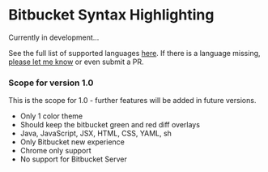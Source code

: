 # Bitbucket Syntax Highlighting
Currently in development...

See the full list of supported languages
[here](https://prismjs.com/download.html#themes=prism-coy&languages=markup+css+clike+javascript+aspnet+bash+c+csharp+go+hcl+java+markdown+markup-templating+objectivec+php+powershell+python+jsx+tsx+sql+typescript+visual-basic+yaml&plugins=keep-markup).
If there is a language missing, [please let me know](https://github.com/refined-bitbucket/refined-bitbucket/issues/new) or even submit a PR.

### Scope for version 1.0
This is the scope for 1.0 - further features will be added in future versions.
- Only 1 color theme
- Should keep the bitbucket green and red diff overlays
- Java, JavaScript, JSX, HTML, CSS, YAML, sh
- Only Bitbucket new experience
- Chrome only support
- No support for Bitbucket Server